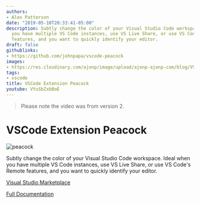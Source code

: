 ```yaml
---
authors:
- Alex Patterson
date: "2019-05-10T20:33:41-05:00"
description: Subtly change the color of your Visual Studio Code workspace. Ideal when
  you have multiple VS Code instances, use VS Live Share, or use VS Code's Remote
  features, and you want to quickly identify your editor.
draft: false
githublinks:
- https://github.com/johnpapa/vscode-peacock
images:
- https://res.cloudinary.com/ajonp/image/upload/ajonp-ajonp-com/blog/VSCode_-_Peacock.webp
tags:
- vscode
title: VSCode Extension Peacock
youtube: VYuSbZxbBoE
---
```


> Please note the video was from version 2.

# VSCode Extension Peacock

![peacock](https://github.com/johnpapa/vscode-peacock/raw/master/resources/hero.webp)

Subtly change the color of your Visual Studio Code workspace. Ideal when you have multiple VS Code instances, use VS Live Share, or use VS Code's Remote features, and you want to quickly identify your editor.

[Visual Studio Marketplace](https://marketplace.visualstudio.com/items?itemName=johnpapa.vscode-peacock)

[Full Documentation](https://papapeacockstorage.z13.web.core.windows.net/)
